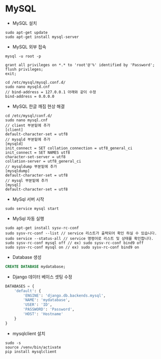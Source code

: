 # MySQL

- MySQL 설치

```commandline
sudo apt-get update
sudo apt-get install mysql-server
```

- MySQL 외부 접속

```commandline
mysql -u root -p
```

``` mysql
grant all privileges on *.* to 'root'@'%' identified by 'Password';
flush privileges;
exit;
```

```commandline
cd /etc/mysql/mysql.conf.d/
sudo nano mysqld.cnf
// bind-address = 127.0.0.1 아래와 같이 수정
bind-address = 0.0.0.0
```

- MySQL 한글 깨짐 현상 해결

```commandline
cd /etc/mysql/conf.d/
sudo nano mysql.cnf
// client 부분밑에 추가
[client]
default-character-set = utf8
// mysqld 부분밑에 추가
[mysqld]
init_connect = SET collation_connection = utf8_general_ci
init_connect = SET NAMES utf8
character-set-server = utf8
collation-server = utf8_general_ci
// mysqldump 부분밑에 추가
[mysqldump]
default-character-set = utf8
// mysql 부분밑에 추가
[mysql]
default-character-set = utf8
```

- MySql 서버 시작

```commandline
sudo service mysql start
```

- MySql 자동 실행

```commandline
sudo apt-get install sysv-rc-conf
sudo sysv-rc-conf --list // service 리스트가 출력되어 확인 하실 수 있습니다.
sudo service --status-all // service 명령어로 리스트 및 상태를 확인합니다.
sudo sysv-rc-conf mysql off // ex) sudo sysv-rc-conf bind9 off
sudo sysv-rc-conf mysql on // ex) sudo sysv-rc-conf bind9 on
```

- Database 생성

```sql
CREATE DATABASE mydatabase;
```

- Django 데이터 베이스 셋팅 수정

```python
DATABASES = {
    'default': {
        'ENGINE': 'django.db.backends.mysql',
        'NAME': 'mydatabase',
        'USER': 'ID',
        'PASSWORD': 'Password',
        'HOST': 'Hostname'
    }
}
```

- mysqlclient 설치

```commandline
sudo -s
source /venv/bin/activate
pip install mysqlclient
```